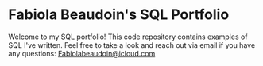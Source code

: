 # Fabiola Beaudoin's SQL Portfolio
Welcome to my SQL portfolio! This code repository contains examples of SQL I've written. Feel free to take a look and reach out via email if you have any questions: Fabiolabeaudoin@icloud.com
